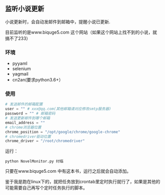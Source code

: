 ## 监听小说更新
小说更新时，会自动发邮件到邮箱中，提醒小说已更新.

目前监听的是www.biquge5.com 这个网站（如果这个网站上找不到的小说，就搞不了233）

### 环境
- pyyaml
- selenium
- yagmail
- cn2an(要求python3.6+）

### 使用
```python
# 发送邮件的邮箱配置
user = "" # xxx@qq.com(其他邮箱请对应修改smtp服务器)
password = "" # 邮箱密码
# 发送更新邮件到哪个邮箱
email_address = ""
# chrome浏览器位置
chrome_position = "/opt/google/chrome/google-chrome"
# chromedriver驱动位置
chrome_driver = "/root/chromedriver"
```
运行：
```shell
python NovelMonitor.py 纣临
```
只要在www.biquge5.com 中有这本书，运行之后就会自动添加。

鉴于我是跑在linux下的，就把任务放到crontab里定时执行就行了，如果是其他的可能需要自己再写个定时任务执行的脚本。
